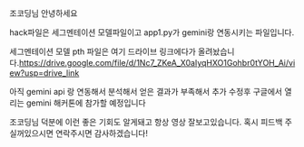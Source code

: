 조코딩님 안녕하세요 

hack파일은 세그멘테이션 모델파일이고 app1.py가 gemini랑 연동시키는 파일입니다.

세그멘테이션 모델 pth 파일은 여기 드라이브 링크에다가 올려놨습니다.https://drive.google.com/file/d/1Nc7_ZKeA_X0aIyqHXO1Gohbr0tYOH_Ai/view?usp=drive_link

아직 gemini api 랑 연동해서 분석해서 얻은 결과가 부족해서 추가 수정후 구글에서 열리는 gemini 해커톤에 참가할 예정입니다

조코딩님 덕분에 이런 좋은 기회도 알게돼고 항상 영상 잘보고있습니다.  혹시 피드백 주실꺼있으시면 연락주시면 감사하겠습니다!

